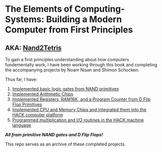 # The Elements of Computing-Systems: Building a Modern Computer from First Principles
## AKA: [Nand2Tetris](https://www.nand2tetris.org/)

To gain a first principles understanding about how computers fundementally work, I have been working through this book and completing the accompanying projects by Noam Nisan and Shimon Schocken.

Thus far, I have:
1. [Implemented basic logic gates from NAND primitives](https://github.com/jordanvieler/The_Elements_of_Computing_Systems/tree/main/Boolean_Logic)
2. [Implemented Arithmetic Chips](https://github.com/jordanvieler/The_Elements_of_Computing_Systems/tree/main/Boolean_Arithmetic)
3. [Implemented Registers, RAM16K, and a Program Counter from D Flip Flop Primitives](https://github.com/jordanvieler/The_Elements_of_Computing_Systems/tree/main/Sequential_Logic)
4. [Implemented CPU and Memory Chips and integrated them into the HACK computer platform](https://github.com/jordanvieler/The_Elements_of_Computing_Systems/tree/main/Computer_Architecture)
5. [Programmed multiplication and I/O routines in the HACK machine language](https://github.com/jordanvieler/The_Elements_of_Computing_Systems/tree/main/Machine_Language)

***All from primitive NAND gates and D Flip Flops!***

This repo serves as an archive of these completed projects.
